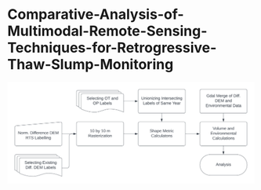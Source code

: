 # Comparative-Analysis-of-Multimodal-Remote-Sensing-Techniques-for-Retrogressive-Thaw-Slump-Monitoring


![Retrogressive Thaw Slump](Workflow_Chart.png)
